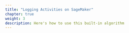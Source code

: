 ```yaml
---
title: "Logging Activities on SageMaker"
chapter: true
weight: 3
description: Here's how to use this built-in algorithm
---
```



